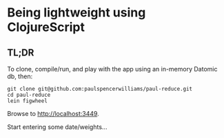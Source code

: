 # Being lightweight using ClojureScript

## TL;DR

To clone, compile/run, and play with the app using an in-memory Datomic db, then:
```
git clone git@github.com:paulspencerwilliams/paul-reduce.git
cd paul-reduce
lein figwheel
```

Browse to [http://localhost:3449](http://localhost:3449).

Start entering some date/weights...
